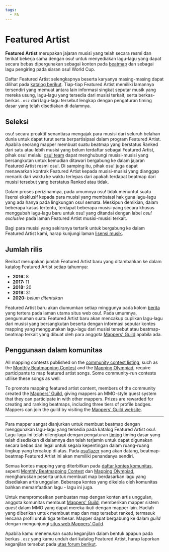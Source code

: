 ```yaml
---
tags:
  - FA
---
```


# Featured Artist

**Featured Artist** merupakan jajaran musisi yang telah secara resmi dan terikat bekerja sama dengan osu! untuk menyediakan lagu-lagu yang dapat secara bebas dipergunakan sebagai konten pada [beatmap](/wiki/Beatmaps) dan sebagai lagu pengiring pada siaran osu! World Cup. 

Daftar Featured Artist selengkapnya beserta karyanya masing-masing dapat dilihat pada [katalog berikut](https://osu.ppy.sh/beatmaps/artists). Tiap-tiap Featured Artist memiliki lamannya tersendiri yang memuat antara lain informasi singkat seputar musik yang mereka usung, lagu-lagu yang tersedia dari musisi terkait, serta berkas-berkas `.osz` dari lagu-lagu tersebut lengkap dengan pengaturan timing dasar yang telah disediakan di dalamnya.

## Seleksi

osu! secara proaktif senantiasa mengajak para musisi dari seluruh belahan dunia untuk dapat turut serta berpartisipasi dalam program Featured Artist. Apabila seorang mapper membuat suatu beatmap yang berstatus Ranked dari satu atau lebih musisi yang belum terdaftar sebagai Featured Artist, pihak osu! melalui [osu! team](/wiki/People/The_Team) dapat menghubungi musisi-musisi yang bersangkutan untuk kemudian ditawari bergabung ke dalam jajaran Featured Artist resmi osu!. Di samping itu, pihak osu! juga dapat menawarkan kontrak Featured Artist kepada musisi-musisi yang dianggap menarik dari waktu ke waktu terlepas dari apakah terdapat beatmap dari musisi tersebut yang berstatus Ranked atau tidak.

Dalam proses perizinannya, pada umumnya osu! tidak menuntut suatu lisensi eksklusif kepada para musisi yang membatasi hak guna lagu-lagu yang ada hanya pada lingkungan osu! semata. Meskipun demikian, dalam beberapa kasus tertentu, terdapat beberapa musisi yang secara khusus menggubah lagu-lagu baru untuk osu! yang ditandai dengan label *osu! exclusive* pada laman Featured Artist musisi-musisi terkait.

Bagi para musisi yang sekiranya tertarik untuk bergabung ke dalam Featured Artist kami, harap kunjungi laman [lisensi musik](/wiki/Legal/Music_Licensing).

## Jumlah rilis

Berikut merupakan jumlah Featured Artist baru yang ditambahkan ke dalam katalog Featured Artist setiap tahunnya:

- **2016:** 8
- **2017:** 11
- **2018:** 20
- **2019:** 31
- **2020:** *belum ditentukan*

Featured Artist baru akan diumumkan setiap minggunya pada kolom [berita](https://osu.ppy.sh/home/news) yang tertera pada laman utama situs web osu!. Pada umumnya, pengumuman suatu Featured Artist baru akan mencakup cuplikan lagu-lagu dari musisi yang bersangkutan beserta dengan informasi seputar kontes mapping yang menggunakan lagu-lagu dari musisi tersebut atau beatmap-beatmap terkait yang dibuat oleh para anggota [Mappers' Guild](/wiki/Mappers_Guild) apabila ada.

## Penggunaan dalam komunitas

All mapping contests published on the [community contest listing](https://osu.ppy.sh/community/contests), such as the [Monthly Beatmapping Contest](/wiki/Contests/Monthly_Beatmapping_Contest) and the [Mapping Olympiad](/wiki/Contests#osu!-mapping-olympiad), require participants to map featured artist songs. Some community-run contests utilise these songs as well.

To promote mapping featured artist content, members of the community created the [Mappers' Guild](/wiki/Mappers_Guild), giving mappers an MMO-style quest system that they can participate in with other mappers. Prizes are rewarded for creating and ranking beatmaps, including three tiers of profile badges<!-- TODO: profile badges article -->. Mappers can join the guild by visiting the [Mappers' Guild website](https://mappersguild.com/).

---

Para mapper sangat dianjurkan untuk membuat beatmap dengan menggunakan lagu-lagu yang tersedia pada katalog Featured Artist osu!. Lagu-lagu ini telah dilengkapi dengan pengaturan [timing](/wiki/Beatmap_Editor/Timing) timing dasar yang telah disediakan di dalamnya dan telah terjamin untuk dapat digunakan secara bebas dan legal untuk segala kepentingan dalam ruang-ruang lingkup yang tercakup di atas. Pada [osu!lazer](https://github.com/ppy/osu/releases) yang akan datang, beatmap-beatmap Featured Artist ini akan memiliki penandanya sendiri.

Semua kontes mapping yang diterbitkan pada [daftar kontes komunitas](https://osu.ppy.sh/community/contests), seperti [Monthly Beatmapping Contest](/wiki/Contests/Monthly_Beatmapping_Contest) dan [Mapping Olympiad](/wiki/Contests#osu!-mapping-olympiad), mengharuskan peserta untuk membuat map berdasarkan lagu yang disediakan artis unggulan. Beberapa kontes yang dikelola oleh komunitas bahkan memanfaatkan lagu - lagu ini juga.

Untuk mempromosikan pembuatan map dengan konten artis unggulan, anggota komunitas membuat [Mappers' Guild](/wiki/Mappers_Guild), memberikan mapper sistem *quest* dalam MMO yang dapat mereka ikuti dengan mapper lain. Hadiah yang diberikan untuk membuat map dan map tersebut ranked, termasuk lencana profil untuk tiga terbesar. Mapper dapat bergabung ke dalam *guild* dengan mengunjungi [situs web Mappers' Guild](https://mappersguild.com/).

Apabila kamu menemukan suatu keganjilan dalam bentuk apapun pada berkas `.osz` yang kamu unduh dari katalog Featured Artist, harap laporkan keganjilan tersebut pada [utas forum berikut](https://osu.ppy.sh/community/forums/topics/783985).
